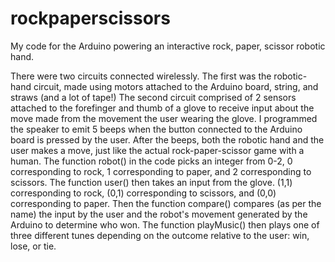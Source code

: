 # rockpaperscissors
My code for the Arduino powering an interactive rock, paper, scissor robotic hand. 

There were two circuits connected wirelessly. The first was the robotic-hand circuit, made using motors attached to the Arduino board, string, and straws (and a lot of tape!) The second circuit comprised of 2 sensors attached to the forefinger and thumb of a glove to receive input about the move made from the movement the user wearing the glove. I programmed the speaker to emit 5 beeps when the button connected to the Arduino board is pressed by the user. After the beeps, both the robotic hand and the user makes a move, just like the actual rock-paper-scissor game with a human. The function robot() in the code picks an integer from 0-2, 0 corresponding to rock, 1 corresponding to paper, and 2 corresponding to scissors. The function user() then takes an input from the glove. (1,1) corresponding to rock, (0,1) corresponding to scissors, and (0,0) corresponding to paper. Then the function compare() compares (as per the name) the input by the user and the robot's movement generated by the Arduino to determine who won. The function playMusic() then plays one of three different tunes depending on the outcome relative to the user: win, lose, or tie.


